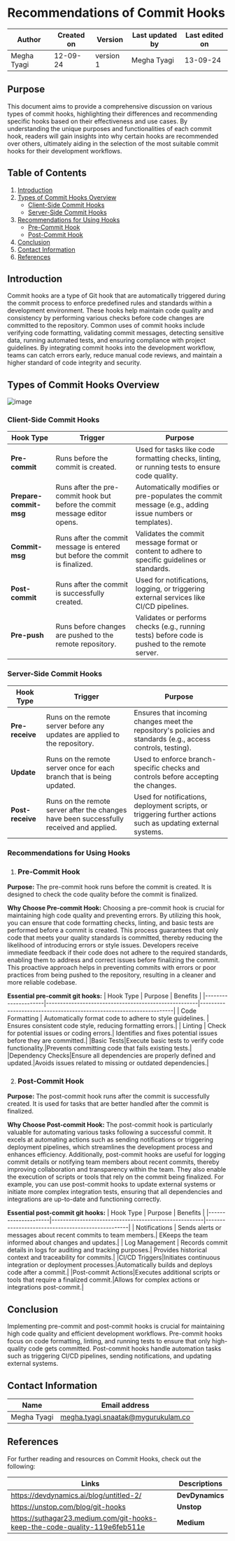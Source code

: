 # Recommendations of Commit Hooks

  | Author        | Created on | Version | Last updated by | Last edited on |
  |-------------|---------|-------------|-------------|---------|
  | Megha Tyagi | 12-09-24 | version 1 | Megha Tyagi | 13-09-24 |

## Purpose 
This document aims to provide a comprehensive discussion on various types of commit hooks, highlighting their differences and recommending specific hooks based on their effectiveness and use cases. By understanding the unique purposes and functionalities of each commit hook, readers will gain insights into why certain hooks are recommended over others, ultimately aiding in the selection of the most suitable commit hooks for their development workflows.

## Table of Contents

1. [Introduction](#introduction)
2. [Types of Commit Hooks Overview](#types-of-commit-hooks-overview)
   - [Client-Side Commit Hooks](#client-side-commit-hooks)
   - [Server-Side Commit Hooks](#server-side-commit-hooks)
3. [Recommendations for Using Hooks](#recommendations-for-using-hooks)
   - [Pre-Commit Hook](#pre-commit-hook)
   - [Post-Commit Hook](#post-commit-hooks)
4. [Conclusion](#conclusion)
5. [Contact Information](#contact-information)
6. [References](#references)
   
## Introduction
Commit hooks are a type of Git hook that are automatically triggered during the commit process to enforce predefined rules and standards within a development environment. These hooks help maintain code quality and consistency by performing various checks before code changes are committed to the repository. Common uses of commit hooks include verifying code formatting, validating commit messages, detecting sensitive data, running automated tests, and ensuring compliance with project guidelines. By integrating commit hooks into the development workflow, teams can catch errors early, reduce manual code reviews, and maintain a higher standard of code integrity and security.

## Types of Commit Hooks Overview
![image](https://github.com/user-attachments/assets/20d4f97c-a4bb-4757-bbb9-489032063cfe)

### Client-Side Commit Hooks

| Hook Type           | Trigger                                              | Purpose                                                            |
|---------------------|------------------------------------------------------|--------------------------------------------------------------------|
| **Pre-commit**      | Runs before the commit is created.                  | Used for tasks like code formatting checks, linting, or running tests to ensure code quality. |
| **Prepare-commit-msg** | Runs after the pre-commit hook but before the commit message editor opens. | Automatically modifies or pre-populates the commit message (e.g., adding issue numbers or templates). |
| **Commit-msg**      | Runs after the commit message is entered but before the commit is finalized. | Validates the commit message format or content to adhere to specific guidelines or standards. |
| **Post-commit**     | Runs after the commit is successfully created.      | Used for notifications, logging, or triggering external services like CI/CD pipelines. |
| **Pre-push**        | Runs before changes are pushed to the remote repository. | Validates or performs checks (e.g., running tests) before code is pushed to the remote server. |

### Server-Side Commit Hooks

| Hook Type           | Trigger                                              | Purpose                                                            |
|---------------------|------------------------------------------------------|--------------------------------------------------------------------|
| **Pre-receive**     | Runs on the remote server before any updates are applied to the repository. | Ensures that incoming changes meet the repository's policies and standards (e.g., access controls, testing). |
| **Update**          | Runs on the remote server once for each branch that is being updated. | Used to enforce branch-specific checks and controls before accepting the changes. |
| **Post-receive**    | Runs on the remote server after the changes have been successfully received and applied. | Used for notifications, deployment scripts, or triggering further actions such as updating external systems. |

### Recommendations for Using Hooks

1. ### Pre-Commit Hook

**Purpose:** The pre-commit hook runs before the commit is created. It is designed to check the code quality before the commit is finalized.

**Why Choose Pre-commit Hook:**
Choosing a pre-commit hook is crucial for maintaining high code quality and preventing errors. By utilizing this hook, you can ensure that code formatting checks, linting, and basic tests are performed before a commit is created. This process guarantees that only code that meets your quality standards is committed, thereby reducing the likelihood of introducing errors or style issues. Developers receive immediate feedback if their code does not adhere to the required standards, enabling them to address and correct issues before finalizing the commit. This proactive approach helps in preventing commits with errors or poor practices from being pushed to the repository, resulting in a cleaner and more reliable codebase.

**Essential pre-commit git hooks:**
| Hook Type           | Purpose                                             | Benefits                                                            |
|---------------------|------------------------------------------------------|--------------------------------------------------------------------|
| Code Formatting     | Automatically format code to adhere to style guidelines. | Ensures consistent code style, reducing formatting errors.|
| Linting         | Check for potential issues or coding errors.| Identifies and fixes potential issues before they are committed.|
|Basic Tests|Execute basic tests to verify code functionality.|Prevents committing code that fails existing tests.|
|Dependency Checks|Ensure all dependencies are properly defined and updated.|Avoids issues related to missing or outdated dependencies.|


2. ### Post-Commit Hook

**Purpose:** The post-commit hook runs after the commit is successfully created. It is used for tasks that are better handled after the commit is finalized.

**Why Choose Post-commit Hook:**
The post-commit hook is particularly valuable for automating various tasks following a successful commit. It excels at automating actions such as sending notifications or triggering deployment pipelines, which streamlines the development process and enhances efficiency. Additionally, post-commit hooks are useful for logging commit details or notifying team members about recent commits, thereby improving collaboration and transparency within the team. They also enable the execution of scripts or tools that rely on the commit being finalized. For example, you can use post-commit hooks to update external systems or initiate more complex integration tests, ensuring that all dependencies and integrations are up-to-date and functioning correctly.

**Essential post-commit git hooks:**
| Hook Type           | Purpose                                             | Benefits                                                            |
|---------------------|------------------------------------------------------|--------------------------------------------------|
| Notifications     | Sends alerts or messages about recent commits to team members.| EKeeps the team informed about changes and updates.|
| Log Management        | Records commit details in logs for auditing and tracking purposes.| Provides historical context and traceability for commits.|
|CI/CD Triggers|Initiates continuous integration or deployment processes.|Automatically builds and deploys code after a commit.|
|Post-commit Actions|Executes additional scripts or tools that require a finalized commit.|Allows for complex actions or integrations post-commit.|

## Conclusion
Implementing pre-commit and post-commit hooks is crucial for maintaining high code quality and efficient development workflows. Pre-commit hooks focus on code formatting, linting, and running tests to ensure that only high-quality code gets committed. Post-commit hooks handle automation tasks such as triggering CI/CD pipelines, sending notifications, and updating external systems.

## Contact Information

| Name | Email address|
|------|---------------------|
| Megha Tyagi | megha.tyagi.snaatak@mygurukulam.co |

## References
For further reading and resources on Commit Hooks, check out the following:

| Links | Descriptions|
|------|---------------------|
|https://devdynamics.ai/blog/untitled-2/| **DevDynamics** |
|https://unstop.com/blog/git-hooks | **Unstop** |
|https://suthagar23.medium.com/git-hooks-keep-the-code-quality-119e6feb511e|**Medium**|


